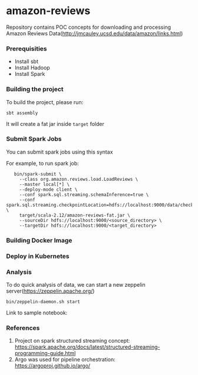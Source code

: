 # amazon-reviews
Repository contains POC concepts for downloading and processing Amazon Reviews Data(http://jmcauley.ucsd.edu/data/amazon/links.html)

### Prerequisities
* Install sbt
* Install Hadoop
* Install Spark

### Building the project
To build the project, please run:
```
sbt assembly
```

It will create a fat jar inside `target` folder

### Submit Spark Jobs
You can submit spark jobs using this syntax

For example, to run spark job:
```
   bin/spark-submit \
     --class org.amazon.reviews.load.LoadReviews \
     --master local[*] \
     --deploy-mode client \
     --conf spark.sql.streaming.schemaInference=true \
     --conf spark.sql.streaming.checkpointLocation=hdfs://localhost:9000/data/checkpoint \
     target/scala-2.12/amazon-reviews-fat.jar \
     --sourceDir hdfs://localhost:9000/<source_directory> \
     --targetDir hdfs://localhost:9000/<target_directory>
```

### Building Docker Image

### Deploy in Kubernetes

### Analysis
To do quick analysis of data, we can start a new zeppelin server(https://zeppelin.apache.org/)

`bin/zeppelin-daemon.sh start`

Link to sample notebook: <zeppelin notebook link>

### References
1. Project on spark structured streaming concept:
https://spark.apache.org/docs/latest/structured-streaming-programming-guide.html
2. Argo was used for pipeline orchestration: https://argoproj.github.io/argo/